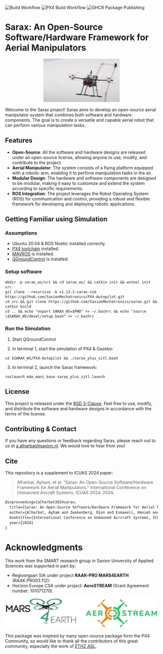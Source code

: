 ![Build Workflow](https://github.com/Arief-AK/sarax/actions/workflows/build.yaml/badge.svg) ![PX4 Build Workflow](https://github.com/Arief-AK/sarax/actions/workflows/sitl_build.yaml/badge.svg) ![GHCR Package Publishing](https://github.com/Arief-AK/sarax/actions/workflows/publish_docker_package.yaml/badge.svg)

# Sarax: An Open-Source Software/Hardware Framework for Aerial Manipulators

<div style="text-align: center;">
    <img src="./Docs/images/sarax-picture.png" alt="Sarax in action" width="50%">
</div>

Welcome to the Sarax project! Sarax aims to develop an open-source aerial manipulator system that combines both software and hardware components. The goal is to create a versatile and capable aerial robot that can perform various manipulation tasks.

## Features

- **Open-Source**: All the software and hardware designs are released under an open-source license, allowing anyone to use, modify, and contribute to the project.
- **Aerial Manipulator**: The system consists of a flying platform equipped with a robotic arm, enabling it to perform manipulation tasks in the air.
- **Modular Design**: The hardware and software components are designed to be modular, making it easy to customize and extend the system according to specific requirements.
- **ROS Integration**: The project leverages the Robot Operating System (ROS) for communication and control, providing a robust and flexible framework for developing and deploying robotic applications.

## Getting Familiar using Simulation

### Assumptions

- Ubuntu 20.04 & ROS Noetic installed correctly.
- [PX4 toolchain](https://docs.px4.io/main/en/dev_setup/dev_env_linux_ubuntu.html) installed.
- [MAVROS](https://docs.px4.io/main/en/ros/mavros_installation.html#binary-installation-debian-ubuntu) is installed.
- [QGroundControl](https://docs.qgroundcontrol.com/master/en/qgc-user-guide/getting_started/download_and_install.html#ubuntu) is installed.

### Setup software

```shell
mkdir -p sarax_ws/src && cd sarax_ws/ && catkin init && wstool init src
git clone --recursive -b v1.13.2-sarax-sim https://github.com/SaxionMechatronics/PX4-Autopilot.git
cd src && git clone https://github.com/SaxionMechatronics/sarax.git && catkin build
cd .. && echo "export SARAX_WS=$PWD" >> ~/.bashrc && echo "source \$SARAX_WS/devel/setup.bash" >> ~/.bashrc
```

### Run the Simulation

1. Start QGroundControl

2. In terminal 1, start the simulation of PX4 & Gazebo:

```shell
cd $SARAX_WS/PX4-Autopilot && ./sarax_plus_sitl.bash
```

3. In terminal 2, launch the Sarax framework:

```shell
roslaunch m4e_mani_base sarax_plus_sitl.launch
```

## License

This project is released under the [BSD 3-Clause](./LICENSE.txt). Feel free to use, modify, and distribute the software and hardware designs in accordance with the terms of the license.

## Contributing & Contact

If you have any questions or feedback regarding Sarax, please reach out to us at [a.alharbat@saxion.nl](mailto:a.alharbat@saxion.nl). We would love to hear from you!

## Cite

This repository is a supplement to ICUAS 2024 paper:
> Alharbat, Ayham, et al. "Sarax: An Open-Source Software/Hardware Framework for Aerial Manipulators." International Conference on Unmanned Aircraft Systems, ICUAS 2024. 2024.

```latex
@inproceedings{alharbat2024sarax,
  title={Sarax: An Open-Source Software/Hardware Framework for Aerial Manipulators},
  author={Alharbat, Ayham and Zwakenberg, Dion and Esmaeeli, Hanieh and Mersha, Abeje},
  booktitle={International Conference on Unmanned Aircraft Systems, ICUAS 2024},
  year={2024}
}
```

# Acknowledgments

This work from the SMART research group in Saxion University of Applied Sciences was supported in part by:
* Regioorgaan SIA under project **RAAK-PRO MARS4EARTH** (RAAK.PRO03.112):
* Horizon Europe CSA under project: **AeroSTREAM** (Grant Agreement number: 101071270).

<p align="left">
  <img src="./Docs/images/logos.png" alt="aerostream-MARS4Earth-logo"/>
</p>

This package was inspired by many open-source package form the PX4 Community, so would like to thank all the contributors of this great community, especially the work of [ETHZ ASL](https://github.com/ethz-asl).